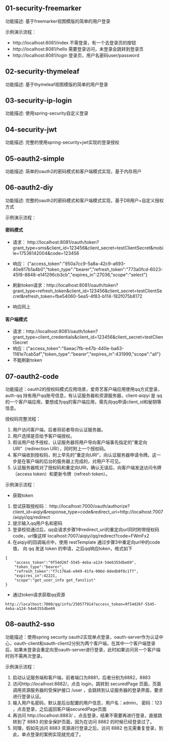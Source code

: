 ## 01-security-freemarker
功能描述: 基于freemarker视图模版的简单的用户登录

示例演示流程：

- http://localhost:8081/index  不需登录，有一个去登录页的按钮
- http://localhost:8081/hello  需要登录访问，未登录会跳转到登录页
- http://localhost:8081/login  登录页，用户名密码user/password

## 02-security-thymeleaf
功能描述: 基于thymeleaf视图模版的简单的用户登录

## 03-security-ip-login
功能描述: 使用spring-security自定义登录

## 04-security-jwt
功能描述: 完整的使用spring-security+jwt实现的登录授权

## 05-oauth2-simple
功能描述: 简单的oauth2的密码模式和客户端模式实现，基于内存用户

## 06-oauth2-diy
功能描述: 完整的oauth2的密码模式和客户端模式实现，基于DB用户+自定义授权方式

示例演示流程：

#### 密码模式
- 请求： http://localhost:8081/oauth/token?grant_type=sms&client_id=123456&client_secret=testClientSecret&mobile=17538142004&code=123456
- 响应： {"access_token":"950a7cc9-5a8a-42c9-a693-40e817b1a4b0","token_type":"bearer","refresh_token":"773a0fcd-6023-45f8-8848-e141296cb3cb","expires_in":27036,"scope":"select"}

- 刷新token请求：http://localhost:8081/oauth/token?grant_type=refresh_token&client_id=123456&client_secret=testClientSecret&refresh_token=fbe54060-5ea5-4f83-b114-182f075b8172
- 响应同上

#### 客户端模式
- 请求：http://localhost:8081/oauth/token?grant_type=client_credentials&client_id=123456&client_secret=testClientSecret
- 响应：{"access_token":"6aeac7fb-e47b-440e-ba63-1181e7cab5af","token_type":"bearer","expires_in":431999,"scope":"all"}
- 不能刷新token
 

## 07-oauth2-code
功能描述：oauth2的授权码模式应用场景，爱奇艺客户端应用使用qq方式登录，auth-qq 持有用户qq账号信息，有认证服务器和资源服务器，client-aiqiyi 是 qq的一个客户端应用，要想成为qq的客户端应用，需先向qq申请client_id和秘钥等信息。

授权码完整流程：

1. 用户访问客户端，后者将前者导向认证服务器。
2. 用户选择是否给予客户端授权。
3. 假设用户给予授权，认证服务器将用户导向客户端事先指定的”重定向URI”（redirection URI），同时附上一个授权码。
4. 客户端收到授权码，附上早先的”重定向URI”，向认证服务器申请令牌。这一步是在客户端的后台的服务器上完成的，对用户不可见。
5. 认证服务器核对了授权码和重定向URI，确认无误后，向客户端发送访问令牌（access token）和更新令牌（refresh token）。

示例演示流程：

- 获取token

1. 尝试获取授权码： http://localhost:7000/oauth/authorize?client_id=aiqiyi&response_type=code&redirect_uri=http://localhost:7007/aiqiyi/qq/redirect
2. 提示输入qq用户名和密码
3. 登录校验通过后，qq会请求步骤1中redirect_uri的重定向url同时附带授权码code，url像这样 localhost:7007/aiqiyi/qq/redirect?code=FWmFx2
4. 在aiqiyi的回调端点中，使用 restTemplate 通过步骤3中重定向url中的code值， 向 qq 发送 token 的申请，之后qq响应token，格式如下

```
{
	"access_token":"9f54d26f-5545-4eba-a124-54e6355dbe69",
	"token_type":"bearer",
	"refresh_token":"f7c176a6-e949-41fa-906d-0dedb0f0c1f7",
	"expires_in":42221,
	"scope":"get_user_info get_fanslist"
}
```

- 通过token请求获取qq资源

```
http://localhost:7000/qq/info/250577914?access_token=9f54d26f-5545-4eba-a124-54e6355dbe69 
```

## 08-oauth2-sso
功能描述：使用spring security oauth2实现单点登录，oauth-server作为认证中心，oauth-client和oauth-client2分别为两个客户端，在其中一个客户端登录后，如果未登录会重定向至oauth-server进行登录，此时如果访问另一个客户端时则不需再次登录。

示例演示流程：

1. 启动认证服务端和客户端，前者端口为8881，后者分别为8882，8883
2. 访问http://localhost:8882/，点击 login，跳转到 securedPage 页面，页面调用资源服务器的受保护接口 /user ，会跳转到认证服务器的登录界面，要求进行登录认证。
3. 输入用户名密码，默认是后台配置的用户信息，用户名：admin， 密码：123 ，点击登录，之后返回客户端securedPage页面
4. 再访问 http://localhost:8883/ ，点击登录，结果不需要再进行登录，直接跳转到了 8883 的安全保护页面，因为在访问 8882 的时候已经登录过了。
5. 同理，假如先访问 8883 资源进行登录之后，访问 8882 也无需重复登录，到此，单点登录的案例实现就完成了。
